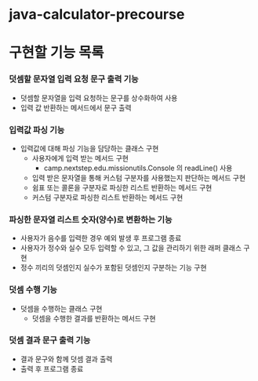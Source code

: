 # java-calculator-precourse

# 구현할 기능 목록

### 덧셈할 문자열 입력 요청 문구 출력 기능
- 덧셈할 문자열을 입력 요청하는 문구를 상수화하여 사용
- 입력 값 반환하는 메서드에서 문구 출력

### 입력값 파싱 기능
- 입력값에 대해 파싱 기능을 담당하는 클래스 구현
    - 사용자에게 입력 받는 메서드 구현
        - camp.nextstep.edu.missionutils.Console 의 readLine() 사용
    - 입력 받은 문자열을 통해 커스텀 구분자를 사용했는지 판단하는 메서드 구현
    - 쉼표 또는 콜론을 구분자로 파싱한 리스트 반환하는 메서드 구현
    - 커스텀 구분자로 파싱한 리스트 반환하는 메서드 구현

### 파싱한 문자열 리스트 숫자(양수)로 변환하는 기능
- 사용자가 음수를 입력한 경우 예외 발생 후 프로그램 종료
- 사용자가 정수와 실수 모두 입력할 수 있고, 그 값을 관리하기 위한 래퍼 클래스 구현
- 정수 끼리의 덧셈인지 실수가 포함된 덧셈인지 구분하는 기능 구현

### 덧셈 수행 기능
- 덧셈을 수행하는 클래스 구현
    - 덧셈을 수행한 결과를 반환하는 메서드 구현

### 덧셈 결과 문구 출력 기능
- 결과 문구와 함께 덧셈 결과 출력
- 출력 후 프로그램 종료

